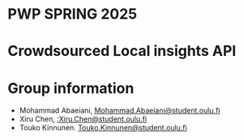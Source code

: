 # PWP SPRING 2025
# Crowdsourced Local insights API
# Group information
* Mohammad Abaeiani, [Mohammad.Abaeiani@student.oulu.fi](mailto:Mohammad.Abaeiani@student.oulu.fi)
* Xiru Chen, [:Xiru.Chen@student.oulu.fi](mailto:Xiru.Chen@student.oulu.fi)
* Touko Kinnunen. [Touko.Kinnunen@student.oulu.fi](mailto:Touko.Kinnunen@student.oulu.fi)



